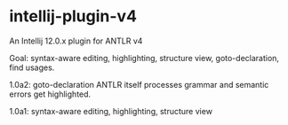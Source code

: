 intellij-plugin-v4
==================

An Intellij 12.0.x plugin for ANTLR v4

Goal: syntax-aware editing, highlighting, structure view, goto-declaration,
      find usages.

1.0a2:
	goto-declaration
	ANTLR itself processes grammar and semantic errors get highlighted.

1.0a1:
 	syntax-aware editing, highlighting, structure view
